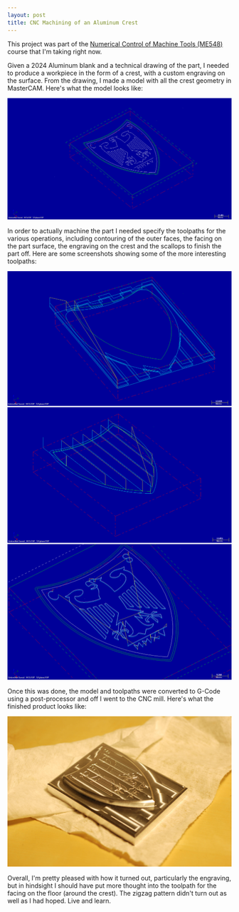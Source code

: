 ```yaml
---
layout: post
title: CNC Machining of an Aluminum Crest
---
```


This project was part of the [Numerical Control of Machine Tools (ME548)](http://mme.uwaterloo.ca/~me548/) course that I'm taking right now.

Given a 2024 Aluminum blank and a technical drawing of the part, I needed to produce a workpiece in the form of a crest, with a custom engraving on the surface. From the drawing, I made a model with all the crest geometry in MasterCAM. Here's what the model looks like:

<img src="/assets/images/shield/mastercam_model.png" alt="MasterCAM geometry"/>

In order to actually machine the part I needed specify the toolpaths for the various operations, including contouring of the outer faces, the facing on the part surface, the engraving on the crest and the scallops to finish the part off. Here are some screenshots showing some of the more interesting toolpaths:

<img src="/assets/images/shield/island_operation.png" alt="Island operation"/>
<img src="/assets/images/shield/island_skimming.png" alt="Island facing"/>
<img src="/assets/images/shield/engraving.png" alt="Engraving"/>


Once this was done, the model and toolpaths were converted to G-Code using a post-processor and off I went to the CNC mill. Here's what the finished product looks like:

<img src="/assets/images/shield/shield_finished.jpg" alt="Finished product!"/>

Overall, I'm pretty pleased with how it turned out, particularly the engraving, but in hindsight I should have put more thought into the toolpath for the facing on the floor (around the crest). The zigzag pattern didn't turn out as well as I had hoped. Live and learn.